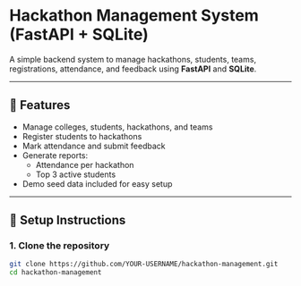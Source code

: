 # Hackathon Management System (FastAPI + SQLite)

A simple backend system to manage hackathons, students, teams, registrations, attendance, and feedback using **FastAPI** and **SQLite**.

---

## 📌 Features
- Manage colleges, students, hackathons, and teams
- Register students to hackathons
- Mark attendance and submit feedback
- Generate reports:
  - Attendance per hackathon
  - Top 3 active students
- Demo seed data included for easy setup

---

## 🚀 Setup Instructions

### 1. Clone the repository
```bash
git clone https://github.com/YOUR-USERNAME/hackathon-management.git
cd hackathon-management
